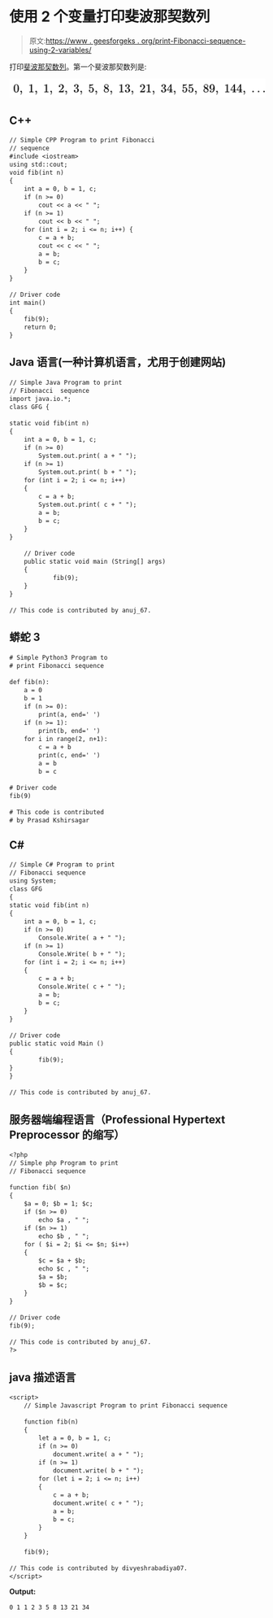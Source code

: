 # 使用 2 个变量打印斐波那契数列

> 原文:[https://www . geesforgeks . org/print-Fibonacci-sequence-using-2-variables/](https://www.geeksforgeeks.org/print-fibonacci-sequence-using-2-variables/)

打印[斐波那契数列](https://www.geeksforgeeks.org/program-for-nth-fibonacci-number/)。第一个斐波那契数列是:

![](img/ba0387f4621cfeaaa9e47e7b37537356.png)

## C++

```
// Simple CPP Program to print Fibonacci
// sequence
#include <iostream>
using std::cout;
void fib(int n)
{
    int a = 0, b = 1, c;
    if (n >= 0)
        cout << a << " ";
    if (n >= 1)
        cout << b << " ";
    for (int i = 2; i <= n; i++) {
        c = a + b;
        cout << c << " ";
        a = b;
        b = c;
    }
}

// Driver code
int main()
{
    fib(9);
    return 0;
}
```

## Java 语言(一种计算机语言，尤用于创建网站)

```
// Simple Java Program to print
// Fibonacci  sequence
import java.io.*;
class GFG {

static void fib(int n)
{
    int a = 0, b = 1, c;
    if (n >= 0)
        System.out.print( a + " ");
    if (n >= 1)
        System.out.print( b + " ");
    for (int i = 2; i <= n; i++)
    {
        c = a + b;
        System.out.print( c + " ");
        a = b;
        b = c;
    }
}

    // Driver code
    public static void main (String[] args)
    {
            fib(9);
    }
}

// This code is contributed by anuj_67.
```

## 蟒蛇 3

```
# Simple Python3 Program to
# print Fibonacci sequence

def fib(n):
    a = 0
    b = 1
    if (n >= 0):
        print(a, end=' ')
    if (n >= 1):
        print(b, end=' ')
    for i in range(2, n+1):
        c = a + b
        print(c, end=' ')
        a = b
        b = c

# Driver code
fib(9)

# This code is contributed
# by Prasad Kshirsagar
```

## C#

```
// Simple C# Program to print
// Fibonacci sequence
using System;
class GFG
{
static void fib(int n)
{
    int a = 0, b = 1, c;
    if (n >= 0)
        Console.Write( a + " ");
    if (n >= 1)
        Console.Write( b + " ");
    for (int i = 2; i <= n; i++)
    {
        c = a + b;
        Console.Write( c + " ");
        a = b;
        b = c;
    }
}

// Driver code
public static void Main ()
{
        fib(9);
}
}

// This code is contributed by anuj_67.
```

## 服务器端编程语言（Professional Hypertext Preprocessor 的缩写）

```
<?php
// Simple php Program to print
// Fibonacci sequence

function fib( $n)
{
    $a = 0; $b = 1; $c;
    if ($n >= 0)
        echo $a , " ";
    if ($n >= 1)
        echo $b , " ";
    for ( $i = 2; $i <= $n; $i++)
    {
        $c = $a + $b;
        echo $c , " ";
        $a = $b;
        $b = $c;
    }
}

// Driver code
fib(9);

// This code is contributed by anuj_67.
?>
```

## java 描述语言

```
<script>
    // Simple Javascript Program to print Fibonacci sequence

    function fib(n)
    {
        let a = 0, b = 1, c;
        if (n >= 0)
            document.write( a + " ");
        if (n >= 1)
            document.write( b + " ");
        for (let i = 2; i <= n; i++)
        {
            c = a + b;
            document.write( c + " ");
            a = b;
            b = c;
        }
    }

    fib(9);

// This code is contributed by divyeshrabadiya07.
</script>
```

**Output:** 

```
0 1 1 2 3 5 8 13 21 34
```